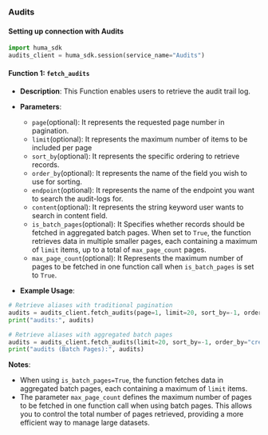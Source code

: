 ### Audits

#### Setting up connection with Audits

```python
import huma_sdk
audits_client = huma_sdk.session(service_name="Audits")
```

#### Function 1: `fetch_audits`

- **Description**: This Function enables users to retrieve the audit trail log.
- **Parameters**:
  - `page`(optional): It represents the requested page number in pagination.
  - `limit`(optional): It represents the maximum number of items to be included per page
  - `sort_by`(optional): It represents the specific ordering to retrieve records.
  - `order_by`(optional): It represents the name of the field you wish to use for sorting.
  - `endpoint`(optional): It represents the name of the endpoint you want to search the audit-logs for.
  - `content`(optional): It represents the string keyword user wants to search in content field.
  - `is_batch_pages`(optional): It Specifies whether records should be fetched in aggregated batch pages. When set to `True`, the function retrieves data in multiple smaller pages, each containing a maximum of `limit` items, up to a total of `max_page_count` pages.
  - `max_page_count`(optional): It Represents the maximum number of pages to be fetched in one function call when `is_batch_pages` is set to `True`.

- **Example Usage**:

```python
# Retrieve aliases with traditional pagination
audits = audits_client.fetch_audits(page=1, limit=20, sort_by=-1, order_by="created_date", endpoint="<write name of the endpoint to search>", content="<write content to search>")
print("audits:", audits)

# Retrieve aliases with aggregated batch pages
audits = audits_client.fetch_audits(limit=20, sort_by=-1, order_by="created_date", endpoint="<write name of the endpoint to search>", content="<write content to search>" is_batch_pages=True, max_page_count=10)
print("audits (Batch Pages):", audits)
```


**Notes**:
- When using `is_batch_pages=True`, the function fetches data in aggregated batch pages, each containing a maximum of `limit` items.
- The parameter `max_page_count` defines the maximum number of pages to be fetched in one function call when using batch pages. This allows you to control the total number of pages retrieved, providing a more efficient way to manage large datasets.
